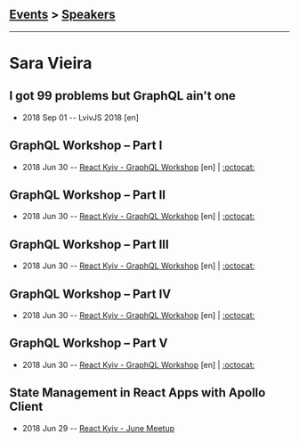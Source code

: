 ## [Events](../README.md) > [Speakers](../speakers.md)
---

# Sara Vieira

## I got 99 problems but GraphQL ain&#39;t one
- 2018 Sep 01 -- LvivJS 2018 [en]   
## GraphQL Workshop – Part I
- 2018 Jun 30 -- [React Kyiv - GraphQL Workshop](https://youtu.be/Ql_iiJH0whM) [en]  | [:octocat:](https://github.com/SaraVieira/graphql-workshop) 
## GraphQL Workshop – Part II
- 2018 Jun 30 -- [React Kyiv - GraphQL Workshop](https://youtu.be/2DT6esPbO_U) [en]  | [:octocat:](https://github.com/SaraVieira/graphql-workshop) 
## GraphQL Workshop – Part III
- 2018 Jun 30 -- [React Kyiv - GraphQL Workshop](https://youtu.be/yO-mqTln-co) [en]  | [:octocat:](https://github.com/SaraVieira/graphql-workshop) 
## GraphQL Workshop – Part IV
- 2018 Jun 30 -- [React Kyiv - GraphQL Workshop](https://youtu.be/fIfRfbjiBUI) [en]  | [:octocat:](https://github.com/SaraVieira/graphql-workshop) 
## GraphQL Workshop – Part V
- 2018 Jun 30 -- [React Kyiv - GraphQL Workshop](https://youtu.be/9bz2xKqDkek) [en]  | [:octocat:](https://github.com/SaraVieira/graphql-workshop) 
## State Management in React Apps with Apollo Client
- 2018 Jun 29 -- [React Kyiv - June Meetup](https://youtu.be/7u-6RR_YfdE)    
